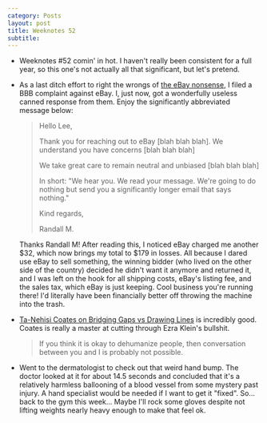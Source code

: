 ```yaml
---
category: Posts
layout: post
title: Weeknotes 52
subtitle:
---
```

- Weeknotes #52 comin' in hot. I haven't really been consistent for a full year,
  so this one's not actually all that significant, but let's pretend.
- As a last ditch effort to right the wrongs of [the eBay nonsense](posts/2025/09/07/weeknotes-49#espresso-return-plan), I filed a BBB
complaint against eBay. I, just now, got a wonderfully useless canned response
from them. Enjoy the significantly abbreviated message below:
  > Hello Lee,
  >
  > Thank you for reaching out to eBay [blah blah blah]. We understand you have concerns [blah blah blah]
  >
  > We take great care to remain neutral and unbiased [blah blah blah]
  >
  > In short: "We hear you. We read your message. We're going to do nothing but send you a significantly longer email that says nothing."
  >
  > Kind regards,
  >
  > Randall M.

  Thanks Randall M! After reading this, I noticed eBay charged me another $32, which now brings my
  total to $179 in losses. All because I dared use eBay to sell something, the winning
  bidder (who lived on the other side of the country)
  decided he didn't want it anymore and returned it, and I was left on the hook
  for all shipping costs, eBay's listing fee, and the sales tax, which eBay is
  just keeping. Cool business you're running there! I'd literally have been
  financially better off throwing the machine into the trash.
- [Ta-Nehisi Coates on Bridging Gaps vs Drawing
Lines](https://podcasts.apple.com/us/podcast/the-ezra-klein-show/id1548604447?i=1000728872635)
is incredibly good. Coates is really a master at cutting through Ezra Klein's
bullshit.
  > If you think it is okay to dehumanize people, then conversation between you
  > and I is probably not possible.

- Went to the dermatologist to check out that weird hand bump. The doctor looked
at it for about 14.5 seconds and concluded that it's a relatively harmless
ballooning of a blood vessel from some mystery past injury. A hand specialist
would be needed if I want to get it "fixed". So... back to the gym this week...
Maybe I'll rock some gloves despite not lifting weights nearly heavy enough to
make that feel ok.
